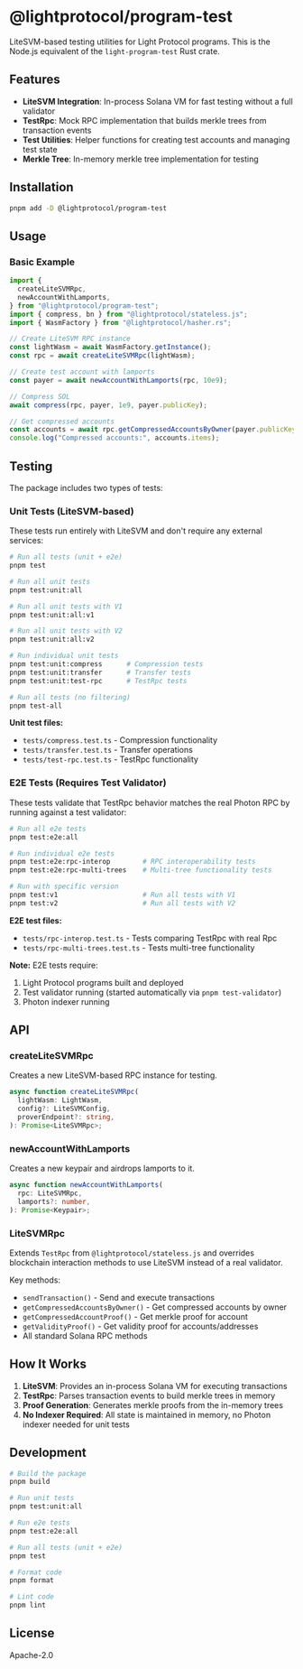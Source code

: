 # @lightprotocol/program-test

LiteSVM-based testing utilities for Light Protocol programs. This is the Node.js equivalent of the `light-program-test` Rust crate.

## Features

- **LiteSVM Integration**: In-process Solana VM for fast testing without a full validator
- **TestRpc**: Mock RPC implementation that builds merkle trees from transaction events
- **Test Utilities**: Helper functions for creating test accounts and managing test state
- **Merkle Tree**: In-memory merkle tree implementation for testing

## Installation

```bash
pnpm add -D @lightprotocol/program-test
```

## Usage

### Basic Example

```typescript
import {
  createLiteSVMRpc,
  newAccountWithLamports,
} from "@lightprotocol/program-test";
import { compress, bn } from "@lightprotocol/stateless.js";
import { WasmFactory } from "@lightprotocol/hasher.rs";

// Create LiteSVM RPC instance
const lightWasm = await WasmFactory.getInstance();
const rpc = await createLiteSVMRpc(lightWasm);

// Create test account with lamports
const payer = await newAccountWithLamports(rpc, 10e9);

// Compress SOL
await compress(rpc, payer, 1e9, payer.publicKey);

// Get compressed accounts
const accounts = await rpc.getCompressedAccountsByOwner(payer.publicKey);
console.log("Compressed accounts:", accounts.items);
```

## Testing

The package includes two types of tests:

### Unit Tests (LiteSVM-based)

These tests run entirely with LiteSVM and don't require any external services:

```bash
# Run all tests (unit + e2e)
pnpm test

# Run all unit tests
pnpm test:unit:all

# Run all unit tests with V1
pnpm test:unit:all:v1

# Run all unit tests with V2
pnpm test:unit:all:v2

# Run individual unit tests
pnpm test:unit:compress      # Compression tests
pnpm test:unit:transfer      # Transfer tests
pnpm test:unit:test-rpc      # TestRpc tests

# Run all tests (no filtering)
pnpm test-all
```

**Unit test files:**

- `tests/compress.test.ts` - Compression functionality
- `tests/transfer.test.ts` - Transfer operations
- `tests/test-rpc.test.ts` - TestRpc functionality

### E2E Tests (Requires Test Validator)

These tests validate that TestRpc behavior matches the real Photon RPC by running against a test validator:

```bash
# Run all e2e tests
pnpm test:e2e:all

# Run individual e2e tests
pnpm test:e2e:rpc-interop        # RPC interoperability tests
pnpm test:e2e:rpc-multi-trees    # Multi-tree functionality tests

# Run with specific version
pnpm test:v1                     # Run all tests with V1
pnpm test:v2                     # Run all tests with V2
```

**E2E test files:**

- `tests/rpc-interop.test.ts` - Tests comparing TestRpc with real Rpc
- `tests/rpc-multi-trees.test.ts` - Tests multi-tree functionality

**Note:** E2E tests require:

1. Light Protocol programs built and deployed
2. Test validator running (started automatically via `pnpm test-validator`)
3. Photon indexer running

## API

### createLiteSVMRpc

Creates a new LiteSVM-based RPC instance for testing.

```typescript
async function createLiteSVMRpc(
  lightWasm: LightWasm,
  config?: LiteSVMConfig,
  proverEndpoint?: string,
): Promise<LiteSVMRpc>;
```

### newAccountWithLamports

Creates a new keypair and airdrops lamports to it.

```typescript
async function newAccountWithLamports(
  rpc: LiteSVMRpc,
  lamports?: number,
): Promise<Keypair>;
```

### LiteSVMRpc

Extends `TestRpc` from `@lightprotocol/stateless.js` and overrides blockchain interaction methods to use LiteSVM instead of a real validator.

Key methods:

- `sendTransaction()` - Send and execute transactions
- `getCompressedAccountsByOwner()` - Get compressed accounts by owner
- `getCompressedAccountProof()` - Get merkle proof for account
- `getValidityProof()` - Get validity proof for accounts/addresses
- All standard Solana RPC methods

## How It Works

1. **LiteSVM**: Provides an in-process Solana VM for executing transactions
2. **TestRpc**: Parses transaction events to build merkle trees in memory
3. **Proof Generation**: Generates merkle proofs from the in-memory trees
4. **No Indexer Required**: All state is maintained in memory, no Photon indexer needed for unit tests

## Development

```bash
# Build the package
pnpm build

# Run unit tests
pnpm test:unit:all

# Run e2e tests
pnpm test:e2e:all

# Run all tests (unit + e2e)
pnpm test

# Format code
pnpm format

# Lint code
pnpm lint
```

## License

Apache-2.0
